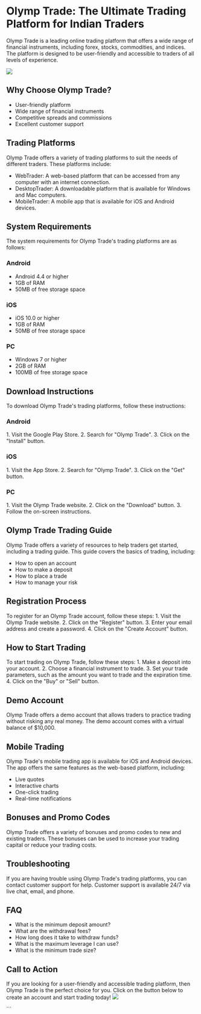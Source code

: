 # Olymp Trade: The Ultimate Trading Platform for Indian Traders

Olymp Trade is a leading online trading platform that offers a wide
range of financial instruments, including forex, stocks, commodities,
and indices. The platform is designed to be user-friendly and accessible
to traders of all levels of experience.

[![](https://i.imgur.com/JJwkDm3.png)](https://traff.sbs/frcas)

## Why Choose Olymp Trade?

-   User-friendly platform
-   Wide range of financial instruments
-   Competitive spreads and commissions
-   Excellent customer support

## Trading Platforms

Olymp Trade offers a variety of trading platforms to suit the needs of
different traders. These platforms include:

-   WebTrader: A web-based platform that can be accessed from any
    computer with an internet connection.
-   DesktopTrader: A downloadable platform that is available for Windows
    and Mac computers.
-   MobileTrader: A mobile app that is available for iOS and Android
    devices.

## System Requirements

The system requirements for Olymp Trade\'s trading platforms are as
follows:

### Android

-   Android 4.4 or higher
-   1GB of RAM
-   50MB of free storage space

### iOS

-   iOS 10.0 or higher
-   1GB of RAM
-   50MB of free storage space

### PC

-   Windows 7 or higher
-   2GB of RAM
-   100MB of free storage space

## Download Instructions

To download Olymp Trade\'s trading platforms, follow these instructions:

### Android

1\. Visit the Google Play Store. 2. Search for "Olymp Trade". 3.
Click on the "Install" button.

### iOS

1\. Visit the App Store. 2. Search for "Olymp Trade". 3. Click on
the "Get" button.

### PC

1\. Visit the Olymp Trade website. 2. Click on the "Download"
button. 3. Follow the on-screen instructions.

## Olymp Trade Trading Guide

Olymp Trade offers a variety of resources to help traders get started,
including a trading guide. This guide covers the basics of trading,
including:

-   How to open an account
-   How to make a deposit
-   How to place a trade
-   How to manage your risk

## Registration Process

To register for an Olymp Trade account, follow these steps: 1. Visit the
Olymp Trade website. 2. Click on the "Register" button. 3. Enter
your email address and create a password. 4. Click on the "Create
Account" button.

## How to Start Trading

To start trading on Olymp Trade, follow these steps: 1. Make a deposit
into your account. 2. Choose a financial instrument to trade. 3. Set
your trade parameters, such as the amount you want to trade and the
expiration time. 4. Click on the "Buy" or "Sell" button.

## Demo Account

Olymp Trade offers a demo account that allows traders to practice
trading without risking any real money. The demo account comes with a
virtual balance of \$10,000.

## Mobile Trading

Olymp Trade\'s mobile trading app is available for iOS and Android
devices. The app offers the same features as the web-based platform,
including:

-   Live quotes
-   Interactive charts
-   One-click trading
-   Real-time notifications

## Bonuses and Promo Codes

Olymp Trade offers a variety of bonuses and promo codes to new and
existing traders. These bonuses can be used to increase your trading
capital or reduce your trading costs.

## Troubleshooting

If you are having trouble using Olymp Trade\'s trading platforms, you
can contact customer support for help. Customer support is available
24/7 via live chat, email, and phone.

## FAQ

-   What is the minimum deposit amount?
-   What are the withdrawal fees?
-   How long does it take to withdraw funds?
-   What is the maximum leverage I can use?
-   What is the minimum trade size?

## Call to Action

If you are looking for a user-friendly and accessible trading platform,
then Olymp Trade is the perfect choice for you. Click on the button
below to create an account and start trading today!
[![](\%22https://i.imgur.com/JJwkDm3.png\%22)](\%22https://traff.sbs/frcas\%22)

\`\`\`

